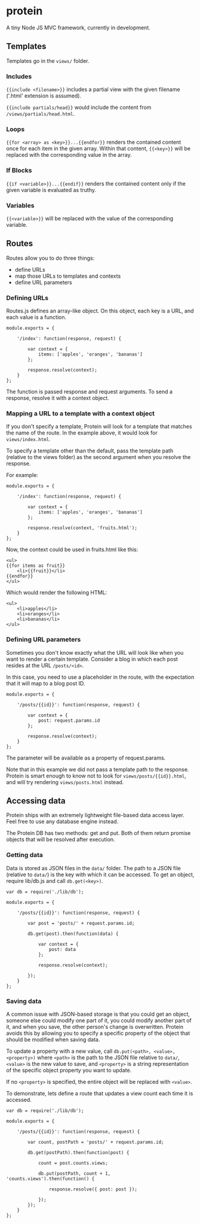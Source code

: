 # protein

A tiny Node JS MVC framework, currently in development. 

## Templates

Templates go in the `views/` folder.

### Includes

`{{include <filename>}}` includes a partial view with the given filename ('.html' extension is assumed). 

`{{include partials/head}}` would include the content from `/views/partials/head.html`.

### Loops

`{{for <array> as <key>}}...{{endfor}}` renders the contained content once for each item in the given array. Within that content, `{{<key>}}` will be replaced with the corresponding value in the array.

### If Blocks

`{{if <variable>}}...{{endif}}` renders the contained content only if the given variable is evaluated as truthy.

### Variables

`{{<variable>}}` will be replaced with the value of the corresponding variable.

## Routes

Routes allow you to do three things:
* define URLs
* map those URLs to templates and contexts
* define URL parameters

### Defining URLs

Routes.js defines an array-like object. On this object, each key is a URL, and each value is a function. 

```
module.exports = {

    '/index': function(response, request) {

    	var context = {
    		items: ['apples', 'oranges', 'bananas']
    	};

        response.resolve(context);
    }
};

```

The function is passed response and request arguments. To send a response, resolve it with a context object.

### Mapping a URL to a template with a context object

If you don't specify a template, Protein will look for a template that matches the name of the route. In the example above, it would look for `views/index.html`. 

To specify a template other than the default, pass the template path (relative to the views folder) as the second argument when you resolve the response.

For example:

```
module.exports = {

    '/index': function(response, request) {

    	var context = {
    		items: ['apples', 'oranges', 'bananas']
    	};

        response.resolve(context, 'fruits.html');
    }
};

```

Now, the context could be used in fruits.html like this:

```
<ul>
{{for items as fruit}}
	<li>{{fruit}}</li>
{{endfor}}
</ul>
```

Which would render the following HTML:
```
<ul>
	<li>apples</li>
	<li>oranges</li>
	<li>bananas</li>
</ul>
```

### Defining URL parameters

Sometimes you don't know exactly what the URL will look like when you want to render a certain template. Consider a blog in which each post resides at the URL `/posts/<id>`.

In this case, you need to use a placeholder in the route, with the expectation that it will map to a blog post ID. 

```
module.exports = {

    '/posts/{{id}}': function(response, request) {

    	var context = {
    		post: request.params.id
    	};

        response.resolve(context);
    }
};

```

The parameter will be available as a property of request.params. 

Note that in this example we did not pass a template path to the response. Protein is smart enough to know not to look for `views/posts/{{id}}.html`, and will try rendering `views/posts.html` instead.

## Accessing data

Protein ships with an extremely lightweight file-based data access layer. Feel free to use any database engine instead.

The Protein DB has two methods: get and put. Both of them return promise objects that will be resolved after execution.

### Getting data

Data is stored as JSON files in the `data/` folder. The path to a JSON file (relative to `data/`) is the key with which it can be accessed. To get an object, require lib/db.js and call `db.get(<key>)`.

```
var db = require('./lib/db');

module.exports = {

    '/posts/{{id}}': function(response, request) {

    	var post = 'posts/' + request.params.id;

    	db.get(post).then(function(data) {

	    	var context = {
	    		post: data
	    	};

	        response.resolve(context);

        });
    }
};

```

### Saving data

A common issue with JSON-based storage is that you could get an object, someone else could modify one part of it, you could modify another part of it, and when you save, the other person's change is overwritten. Protein avoids this by allowing you to specify a specific property of the object that should be modified when saving data.

To update a property with a new value, call `db.put(<path>, <value>, <property>)` where `<path>` is the path to the JSON file relative to `data/`, `<value>` is the new value to save, and `<property>` is a string representation of the specific object property you want to update.

If no `<property>` is specified, the entire object will be replaced with `<value>`.

To demonstrate, lets define a route that updates a view count each time it is accessed.

```
var db = require('./lib/db');

module.exports = {

    '/posts/{{id}}': function(response, request) {

    	var count, postPath = 'posts/' + request.params.id;

    	db.get(postPath).then(function(post) {

    		count = post.counts.views;

	    	db.put(postPath, count + 1, 'counts.views').then(function() {

		        response.resolve({ post: post });

	    	});
	    });
    }
};

```